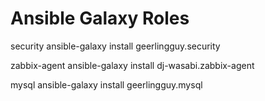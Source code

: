 # Ansible Galaxy Roles

security
ansible-galaxy install geerlingguy.security

zabbix-agent
ansible-galaxy install dj-wasabi.zabbix-agent

mysql 
ansible-galaxy install geerlingguy.mysql
